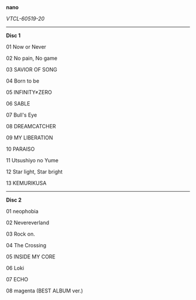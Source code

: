 **nano**

*VTCL-60519-20*

-------------------
**Disc 1**

01	Now or Never

02	No pain, No game

03	SAVIOR OF SONG

04	Born to be

05	INFINITY≠ZERO

06	SABLE

07	Bull's Eye

08	DREAMCATCHER

09	MY LIBERATION

10	PARAISO

11	Utsushiyo no Yume

12	Star light, Star bright

13	KEMURIKUSA

--------------------
**Disc 2**

01	neophobia

02	Nevereverland

03	Rock on.

04	The Crossing

05	INSIDE MY CORE

06	Loki

07	ECHO

08	magenta (BEST ALBUM ver.)
